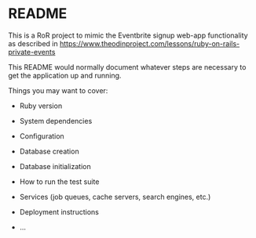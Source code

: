 # README
This is a RoR project to mimic the Eventbrite signup web-app functionality as described in https://www.theodinproject.com/lessons/ruby-on-rails-private-events

This README would normally document whatever steps are necessary to get the
application up and running.

Things you may want to cover:

* Ruby version

* System dependencies

* Configuration

* Database creation

* Database initialization

* How to run the test suite

* Services (job queues, cache servers, search engines, etc.)

* Deployment instructions

* ...
